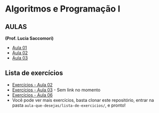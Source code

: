 # Algoritmos e Programação I #

## AULAS ##

**(Prof. Lucia Saccomori)**

 + [Aula 01](aula-01/aula-01-algoritmos.md)
 + [Aula 02](aula-02/aula-02-algoritmos.md)
 + [Aula 03](aula-03/aula-03-algoritmos.md)

## Lista de exercícios ##

 + [Exercícios - Aula 02](aula-02/lista-de-exercicios/exercicio-02.md)
 + [Exercícios - Aula 03](aula-02/lista-de-exercicios/exercicio-02.md) - Sem link no momento
 + [Exercícios - Aula 06](aula-06/lista-de-exercicios/exercicio-06.md)
 + Você pode ver mais exercícios, basta clonar este repositório, entrar na pasta `aula-que-desejas/lista-de-exercicios/`, e pronto!
